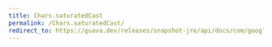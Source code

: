 ```yaml
---
title: Chars.saturatedCast
permalink: /Chars.saturatedCast/
redirect_to: https://guava.dev/releases/snapshot-jre/api/docs/com/google/common/primitives/Chars.html#saturatedCast-long-
---
```

